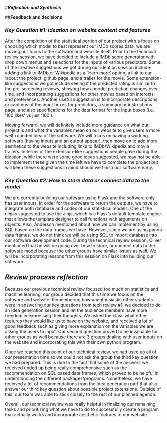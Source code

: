 #***Reflection and Synthesis***

##**Feedback and decisions**

### ***Key Question #1: Ideation on website content and features***
After the completion of the statistical portion of our project with a focus on choosing which model to best represent our IMDb scores data, we are moving our focus to the software and website itself. Prior to the technical review session, we have decided to include a IMDb score generator with drop down menus and selections for the inputs of various predictors. Some of the creative suggestions we got during our ideation session include: adding a link to IMDb or Wikipedia as a ‘learn more’ option, a link to our ‘about the project’ github page, and a trailer for the movie. Some extension-like suggestions we got include seeing if the predicted rating is similar to the pre-screening reviews, showing how a model prediction changes over time, and incorporating suggestions for other movies based on interests and preferences. Another useful suggestion is to incorporate descriptions or captions of the input boxes for predictors, a summary or instructions page, and also specifications for the data format for the input boxes (i.e. ‘100 likes’ vs just ‘100’). 

Moving forward, we will definitely include more guidance on what our project is and what the variables mean on our website to give users a more well-rounded idea of the software. We will focus on having a working software (having inputs and an output appear), then move on to add more aesthetics to the website including links to IMDb/Wikipedia and movie trailers. In terms of the extension-like suggestions people gave during the ideation, while there were some good ideas suggested, we may not be able to implement these given the time left we have to complete the project but will keep these suggestions in mind should we finish our software early. 

### ***Key Question #2: How to store data or connect data to the model***
We are currently building our software using Flask and the software only has user inputs. In order for the software to return the outputs, we have to integrate both database and codes of our statistical models. One of the ninjas suggested to use the Jinja, which is a Flask’s default template engine that allows the template designer to call functions with arguments on objects. Also, Anderson mentioned about how we can implement by using SQL based on the data frames we have. However, since we are using panda data frames, we do not think we will be using SQL to import database into our software development code. During the technical review session, Oliver mentioned that he will be going over how to store, or connect data to the software model because the other groups have similar issues as well. We will be incorporating lessons from this session on Flask into building our software.


## ***Review process reflection***
Because our previous technical review focused too much on statistics and machine learning, our group decided that this time we focus on the software and website. Remembering how unenthusiastic other students were in answering our key questions from tech review #1, we decided to do an idea generation session and let the audience members have more freedom in expressing their thoughts. We asked the class what other features they would like us to have on the website, and received a lot of good feedback such as giving more explanation on the variables we are asking the users to input. Our second question proved to be invaluable for other groups as well because there are 3 groups dealing with user inputs on the website and incorporating this with their own python program.

Once we reached this point of our technical review, we had used up all of our presentation time so we could not ask the group the third key question we had prepared. This is due to the fact that some of the answers we received ended up being really comprehensive such as the recommendation on SQL based data frames, which proved to be helpful in understanding the different packages/programs. Nonetheless, we have received a lot of recommendations from the idea generation part that also answer our third key question about possible project extensions. Outside of this, our team was able to stick closely to the rest of our planned agenda.

Overall, our technical review was really helpful in finalizing our remaining tasks and prioritizing what we have to do to successfully create a program that actually works and incorporate aesthetic features to our website. 
